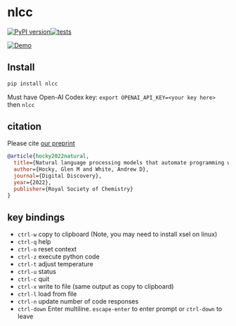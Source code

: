 # nlcc
[![PyPI version](https://badge.fury.io/py/nlcc.svg)](https://badge.fury.io/py/nlcc)[![tests](https://github.com/whitead/nlcc/actions/workflows/tests.yml/badge.svg)](https://github.com/whitead/nlcc)

[![Demo](./docs/demo.svg)](https://github.com/whitead/nlcc/docs/demo.svg)

## Install

```sh
pip install nlcc
```

Must have Open-AI Codex key: `export OPENAI_API_KEY=<your key here>`
then `nlcc`

## citation

Please cite [our preprint](https://arxiv.org/abs/2108.13360)

```bibtex
@article{hocky2022natural,
  title={Natural language processing models that automate programming will transform chemistry research and teaching},
  author={Hocky, Glen M and White, Andrew D},
  journal={Digital Discovery},
  year={2022},
  publisher={Royal Society of Chemistry}
}
```

## key bindings

* `ctrl-w` copy to clipboard (Note, you may need to install xsel on linux)
* `ctrl-q` help
* `ctrl-o` reset context
* `ctrl-z` execute python code
* `ctrl-t` adjust temperature
* `ctrl-u` status
* `ctrl-c` quit
* `ctrl-x` write to file (same output as copy to clipboard)
* `ctrl-l` load from file
* `ctrl-n` update number of code responses
* `ctrl-down` Enter multiline. `escape-enter` to enter prompt or `ctrl-down` to leave
